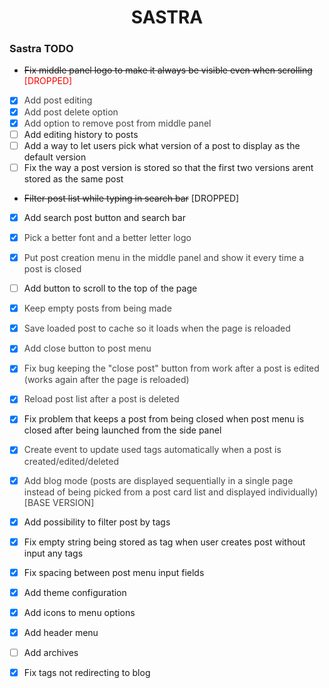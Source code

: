 <h1 align="center">SASTRA</h1>

### Sastra TODO

- ~~Fix middle panel logo to make it always be visible even when scrolling~~ <span style="color:red">[DROPPED] </span>
- [x] <span style="color: #454545">Add post editing </span>
- [x] <span style="color: #454545">Add post delete option </span>
- [x] <span style="color: #454545">Add option to remove post from middle panel </span>
- [ ] Add editing history to posts
- [ ] Add a way to let users pick what version of a post to display as the default version
- [ ] Fix the way a post version is stored so that the first two versions arent stored as the same post
- ~~Filter post list while typing in search bar~~ [DROPPED]
- [x] Add search post button and search bar
- [x] <span style="color: #454545">Pick a better font and a better letter logo </span>
- [x] <span style="color: #454545">Put post creation menu in the middle panel and show it every time a post is closed </span>
- [ ] Add button to scroll to the top of the page
- [x] <span style="color: #454545">Keep empty posts from being made </span>
- [x] <span style="color: #454545">Save loaded post to cache so it loads when the page is reloaded </span>
- [x] <span style="color: #454545">Add close button to post menu </span>
- [x] <span style="color: #454545">Fix bug keeping the "close post" button from work after a post is edited (works again after the page is reloaded) </span>
- [x] <span style="color: #454545">Reload post list after a post is deleted</span>
- [x] Fix problem that keeps a post from being closed when post menu is closed after being launched from the side panel
- [x] <span style="color: #454545">Create event to update used tags automatically when a post is created/edited/deleted</span>
- [x] <span style="color: #454545">Add blog mode (posts are displayed sequentially in a single page instead of being picked from a post card list and displayed individually) [BASE VERSION] </span>
- [x] Add possibility to filter post by tags
- [x] Fix empty string being stored as tag when user creates post without input any tags
- [x] Fix spacing between post menu input fields
- [x] Add theme configuration
- [x] Add icons to menu options
- [x] Add header menu
- [ ] Add archives
- [x] Fix tags not redirecting to blog

